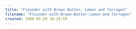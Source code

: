 ```yaml
---
title: "Flounder with Brown Butter, Lemon and Tarragon"
filename: "Flounder-with-Brown-Butter-Lemon-and-Tarragon"
created: 1989-05-29 18:24:59
---
```

